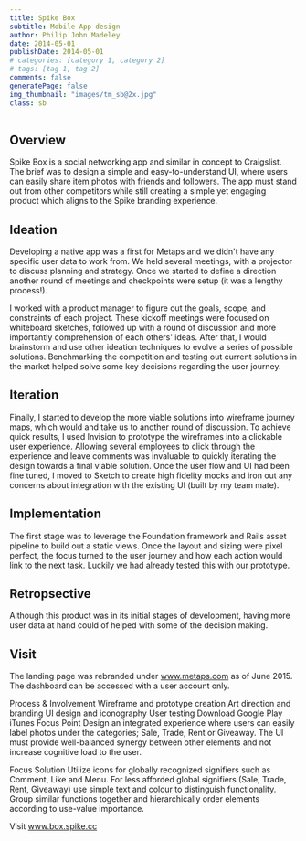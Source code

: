 ```yaml
---
title: Spike Box
subtitle: Mobile App design
author: Philip John Madeley
date: 2014-05-01
publishDate: 2014-05-01
# categories: [category 1, category 2]
# tags: [tag 1, tag 2]
comments: false
generatePage: false
img_thumbnail: "images/tm_sb@2x.jpg"
class: sb
---
```


## Overview
Spike Box is a social networking app and similar in concept to Craigslist. 
The brief was to design a simple and easy-to-understand UI, where users can easily share item photos with friends and followers. The app must stand out from other competitors while still creating a simple yet engaging product which aligns to the Spike branding experience.

## Ideation
Developing a native app was a first for Metaps and we didn't have any specific user data to work from. We held several meetings, with a projector to discuss planning and strategy. Once we started to define a direction another round of meetings and checkpoints were setup (it was a lengthy process!).

I worked with a product manager to figure out the goals, scope, and constraints of each project.
These kickoff meetings were focused on whiteboard sketches, followed up with a round of discussion and more importantly comprehension of each others' ideas.
After that, I would brainstorm and use other ideation techniques to evolve a series of possible solutions.
Benchmarking the competition and testing out current solutions in the market helped solve some key decisions regarding the user journey.

## Iteration
Finally, I started to develop the more viable solutions into wireframe journey maps, which would and take us to another round of discussion.
To achieve quick results, I used Invision to prototype the wireframes into a clickable user experience.
Allowing several employees to click through the experience and leave comments was invaluable to quickly iterating the design towards a final viable solution.
Once the user flow and UI had been fine tuned, I moved to Sketch to create high fidelity mocks and iron out any concerns about integration with the existing UI (built by my team mate).

## Implementation
The first stage was to leverage the Foundation framework and Rails asset pipeline to build out a static views. Once the layout and sizing were pixel perfect, the focus turned to the user journey and how each action would link to the next task.
Luckily we had already tested this with our prototype.

## Retropsective
Although this product was in its initial stages of development, having more user data at hand could of helped with some of the decision making.

## Visit
The landing page was rebranded under www.metaps.com as of June 2015.
The dashboard can be accessed with a user account only.

Process & Involvement
Wireframe and prototype creation
Art direction and branding
UI design and iconography
User testing
Download
Google Play
iTunes
Focus Point
Design an integrated experience where users can easily label photos under the categories; Sale, Trade, Rent or Giveaway. The UI must provide well-balanced synergy between other elements and not increase cognitive load to the user.

Focus Solution
Utilize icons for globally recognized signifiers such as Comment, Like and Menu. For less afforded global signifiers (Sale, Trade, Rent, Giveaway) use simple text and colour to distinguish functionality. Group similar functions together and hierarchically order elements according to use-value importance.

Visit
www.box.spike.cc
